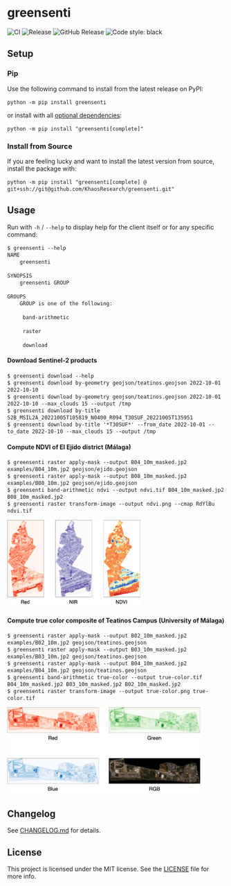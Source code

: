 # greensenti

![CI](https://github.com/KhaosResearch/greensenti/actions/workflows/ci.yml/badge.svg)
![Release](https://github.com/KhaosResearch/greensenti/actions/workflows/release.yml/badge.svg)
![GitHub Release](https://img.shields.io/github/release/KhaosResearch/greensenti.svg)
![Code style: black](https://img.shields.io/badge/code%20style-black-000000.svg)

## Setup

### Pip

Use the following command to install from the latest release on PyPI:

```console
python -m pip install greensenti
```

or install with all [optional dependencies](pyproject.toml):

```console
python -m pip install "greensenti[complete]"
```

### Install from Source

If you are feeling lucky and want to install the latest version from source, install the package with:

```console
python -m pip install "greensenti[complete] @ git+ssh://git@github.com/KhaosResearch/greensenti.git"
```

## Usage

Run with `-h` / `--help` to display help for the client itself or for any specific command:

```console
$ greensenti --help
NAME
    greensenti

SYNOPSIS
    greensenti GROUP

GROUPS
    GROUP is one of the following:

     band-arithmetic

     raster

     download
```

#### Download Sentinel-2 products

```console
$ greensenti download --help
$ greensenti download by-geometry geojson/teatinos.geojson 2022-10-01 2022-10-10
$ greensenti download by-geometry geojson/teatinos.geojson 2022-10-01 2022-10-10 --max_clouds 15 --output /tmp
$ greensenti download by-title S2B_MSIL2A_20221005T105819_N0400_R094_T30SUF_20221005T135951
$ greensenti download by-title '*T30SUF*' --from_date 2022-10-01 --to_date 2022-10-10 --max_clouds 15 --output /tmp
```

#### Compute NDVI of El Ejido district (Málaga)

```console
$ greensenti raster apply-mask --output B04_10m_masked.jp2 examples/B04_10m.jp2 geojson/ejido.geojson
$ greensenti raster apply-mask --output B08_10m_masked.jp2 examples/B08_10m.jp2 geojson/ejido.geojson
$ greensenti band-arithmetic ndvi --output ndvi.tif B04_10m_masked.jp2 B08_10m_masked.jp2
$ greensenti raster transform-image --output ndvi.png --cmap RdYlBu ndvi.tif
```

<img src="resources/ndvi.png" height="200" />

#### Compute true color composite of Teatinos Campus (University of Málaga)

```console
$ greensenti raster apply-mask --output B02_10m_masked.jp2 examples/B02_10m.jp2 geojson/teatinos.geojson
$ greensenti raster apply-mask --output B03_10m_masked.jp2 examples/B03_10m.jp2 geojson/teatinos.geojson
$ greensenti raster apply-mask --output B04_10m_masked.jp2 examples/B04_10m.jp2 geojson/teatinos.geojson
$ greensenti band-arithmetic true-color --output true-color.tif B04_10m_masked.jp2 B03_10m_masked.jp2 B02_10m_masked.jp2
$ greensenti raster transform-image --output true-color.png true-color.tif
```

<img src="resources/true-color.png" height="200" />

## Changelog

See [CHANGELOG.md](CHANGELOG.md) for details.

## License

This project is licensed under the MIT license. See the [LICENSE](LICENSE) file for more info.
